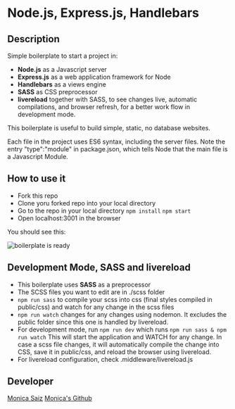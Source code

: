 # Node.js, Express.js, Handlebars

## Description

Simple boilerplate to start a project in:
- **Node.js** as a Javascript server
- **Express.js** as a web application framework for Node
- **Handlebars** as a views engine
- **SASS** as CSS preprocessor
- **livereload** together with SASS, to see changes live, automatic compilations, and browser refresh, for a better work flow in development mode.

This boilerplate is useful to build simple, static, no database websites.  

Each file in the project uses ES6 syntax, including the server files. Note the entry "type":"module" in package.json, which tells Node that the main file is a Javascript Module.  

<!-- 
For a more complete one that uses MongoDB as database, see this other boulerplate
-->

## How to use it

- Fork this repo  
- Clone yoru forked repo into your local directory
- Go to the repo in your local directory
```npm install```
```npm start```
- Open localhost:3001 in the browser  

You should see this:

![boilerplate is ready](https://raw.githubusercontent.com/monifasol/node-express-handlebars-template/master/public/images/boilerplate-ready.png)


## Development Mode, SASS and livereload

- This boilerplate uses **SASS** as a preprocessor
- The SCSS files you want to edit are in ./scss folder
- ```npm run sass``` to compile your scss into css (final styles compiled in public/css) and watch for any change in the scss files
- ```npm run watch``` changes for any changes using nodemon. It excludes the public folder since this one is handled by livereload.
- For development mode, run ```npm run dev``` which runs ```npm run sass & npm run watch```
This will start the application and WATCH for any change. In case a scss file changes, it will automatically compile the change into CSS, save it in public/css, and 
reload the browser using livereload. 
- For livereload configuration, check .middleware/livereload.js


## Developer

[Monica Saiz](https://www.monicasaiz.com)
[Monica's Github](https://github.com/monifasol)